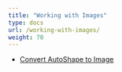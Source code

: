 ```yaml
---
title: "Working with Images"
type: docs
url: /working-with-images/
weight: 70
---
```


- [Convert AutoShape to Image](/convert-autoshape-to-image/)
